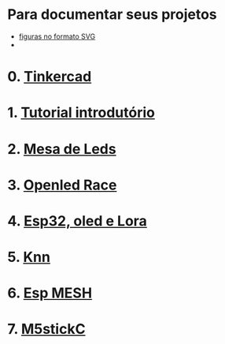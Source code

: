 # Para documentar seus projetos

* [figuras no formato SVG](https://github.com/usini/diagrams)
* 

# 0. [Tinkercad](https://github.com/arduinoufv/inf351/tree/master/2022/tinkercad)

# 1. [Tutorial introdutório](https://github.com/arduinoufv/inf351/tree/master/2022/Trabalhos_dos_alunos)

# 2. [Mesa de Leds](https://github.com/arduinoufv/inf351/tree/master/2022/Tarefa2)

# 3. [Openled Race](https://github.com/arduinoufv/inf351/tree/master/2022/openledrace)

# 4. [Esp32, oled e Lora](https://github.com/arduinoufv/inf351/tree/master/2022/4_lora_esp32_oled)

# 5. [Knn](https://github.com/arduinoufv/inf351/tree/master/2022/knn)

# 6. [Esp MESH]()

# 7. [M5stickC]()



